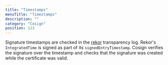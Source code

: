 ```yaml
---
title: "Timestamps"
menuTitle: "Timestamps"
description: ""
category: "Cosign"
position: 123
---
```


Signature timestamps are checked in the [rekor](https://github.com/sigstore/rekor) transparency log. Rekor's `IntegratedTime` is signed as part of its `signedEntryTimestamp`. Cosign verifies the signature over the timestamp and checks that the signature was created while the certificate was valid.

